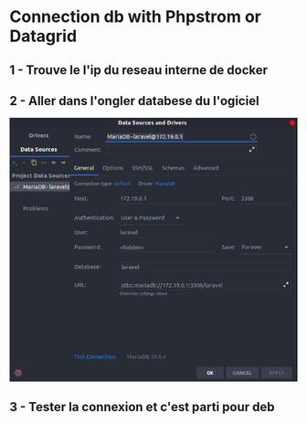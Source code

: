 # Connection db with Phpstrom or Datagrid

## 1 - Trouve le l'ip du reseau interne de docker 

## 2 - Aller dans l'ongler databese du l'ogiciel 

[![docker_policy](./img/config_database_phpstrom.png)](https://raw.githubusercontent.com/theomeunier/dotfile/master/img/config_database_phpstrom.png)

## 3 - Tester la connexion et c'est parti pour deb

